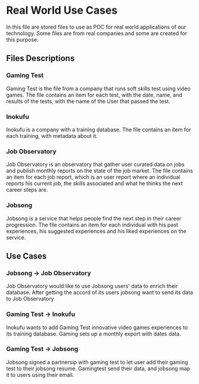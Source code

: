 # Real World Use Cases

In this file are stored files to use as POC for real world applications of our technology. Some files are from real companies and some are created for this purpose.

## Files Descriptions

### Gaming Test

Gaming Test is the file from a company that runs soft skills test using video games. 
The file contains an item for each test, with the date, name, and results of the tests, with the name of the User that passed the test.

### Inokufu

Inokufu is a company with a training database.
The file contains an item for each training, with metadata about it.

### Job Observatory

Job Observatory is an observatory that gather user curated data on jobs and publish monthly reports on the state of the job market.
The file contains an item for each job report, which is an user report where an individual reports his current job, the skills associated and what he thinks the next career steps are.

### Jobsong

Jobsong is a service that helps people find the next step in their career progression. 
The file contains an item for each individual with his past experiences, his suggested experiences and his liked experiences on the service.

## Use Cases

### Jobsong -> Job Observatory

Job Observatory would like to use Jobsong users' data to enrich their database. After getting the accord of its users jobsong want to send its data to Job Observatory

### Gaming Test -> Inokufu

Inokufu wants to add Gaming Test innovative video games experiences to its training database. Gaming sets up a monthly export with dates data.

### Gaming Test -> Jobsong

Jobsong signed a partnersip with gaming test to let user add their gaming test to their jobsong resume. Gamingtest send their data, and jobsong map it to users using their email.
